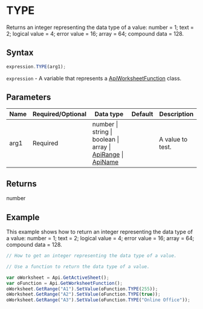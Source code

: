 # TYPE

Returns an integer representing the data type of a value: number = 1; text = 2; logical value = 4; error value = 16; array = 64; compound data = 128.

## Syntax

```javascript
expression.TYPE(arg1);
```

`expression` - A variable that represents a [ApiWorksheetFunction](../ApiWorksheetFunction.md) class.

## Parameters

| **Name** | **Required/Optional** | **Data type** | **Default** | **Description** |
| ------------- | ------------- | ------------- | ------------- | ------------- |
| arg1 | Required | number \| string \| boolean \| array \| [ApiRange](../../ApiRange/ApiRange.md) \| [ApiName](../../ApiName/ApiName.md) |  | A value to test. |

## Returns

number

## Example

This example shows how to return an integer representing the data type of a value: number = 1; text = 2; logical value = 4; error value = 16; array = 64; compound data = 128.

```javascript editor-xlsx
// How to get an integer representing the data type of a value.

// Use a function to return the data type of a value.

var oWorksheet = Api.GetActiveSheet();
var oFunction = Api.GetWorksheetFunction();
oWorksheet.GetRange("A1").SetValue(oFunction.TYPE(255));
oWorksheet.GetRange("A2").SetValue(oFunction.TYPE(true));
oWorksheet.GetRange("A3").SetValue(oFunction.TYPE("Online Office"));
```
